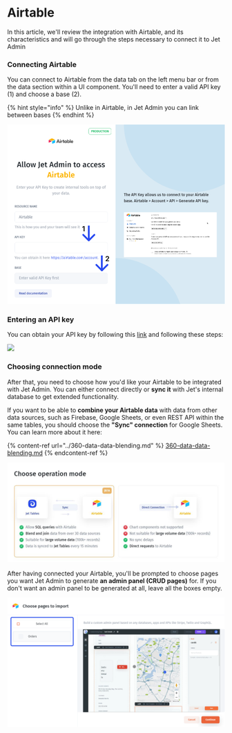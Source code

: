 # Airtable

In this article, we'll review the integration with Airtable, and its characteristics and will go through the steps necessary to connect it to Jet Admin

### Connecting Airtable

You can connect to Airtable from the data tab on the left menu bar or from the data section within a UI component. You'll need to enter a valid API key (1) and choose a base (2).

{% hint style="info" %}
Unlike in Airtable, in Jet Admin you can link between bases
{% endhint %}

![](../../.gitbook/assets/dtnxcfy.png)

### Entering an API key

You can obtain your API key by following this [link](https://airtable.com/account) and following these steps:

![](<../../.gitbook/assets/Запись экрана 2021-05-16 в 10.14.40.gif>)

### Choosing connection mode&#x20;

After that, you need to choose how you'd like your Airtable to be integrated with Jet Admin. You can either connect directly or **sync it** with Jet's internal database to get extended functionality.&#x20;

If you want to be able to **combine your Airtable data** with data from other data sources, such as Firebase, Google Sheets, or even REST API within the same tables, you should choose the **"Sync" connection** for Google Sheets. You can learn more about it here:

{% content-ref url="../360-data-data-blending.md" %}
[360-data-data-blending.md](../360-data-data-blending.md)
{% endcontent-ref %}

![](../../.gitbook/assets/ilhj.JPG)

After having connected your Airtable, you'll be prompted to choose pages you want Jet Admin to generate **an admin panel (CRUD pages)** for. If you don't want an admin panel to be generated at all, leave all the boxes empty.

![](../../.gitbook/assets/xtfmcnyu.png)
